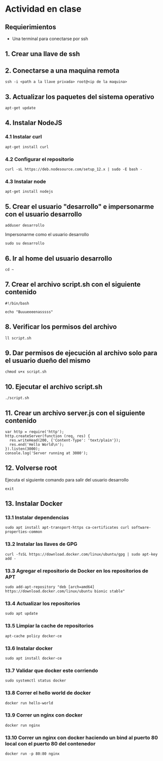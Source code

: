 # Actividad en clase

## Requierimientos

- Una terminal para conectarse por ssh

## 1. Crear una llave de ssh

## 2. Conectarse a una maquina remota

```
ssh -i <path a la llave privada> root@<ip de la maquina>
```

## 3. Actualizar los paquetes del sistema operativo

```
apt-get update
```

## 4. Instalar NodeJS

### 4.1 Instalar curl

```
apt-get install curl

```

### 4.2 Configurar el repositorio

```
curl -sL https://deb.nodesource.com/setup_12.x | sudo -E bash -
```

### 4.3 Instalar node

```
apt-get install nodejs
```

## 5. Crear el usuario "desarrollo" e impersonarme con el usuario desarrollo

```
adduser desarrollo
```
Impersonarme como el usuario desarrollo
```
sudo su desarrollo
```

## 6. Ir al home del usuario desarrollo

```
cd ~
```

## 7. Crear el archivo script.sh con el siguiente contenido

```
#!/bin/bash

echo "Buuueeeenasssss"
```

## 8. Verificar los permisos del archivo

```
ll script.sh
``` 

## 9. Dar permisos de ejecución al archivo solo para el usuario dueño del mismo

```
chmod u+x script.sh
```

## 10. Ejecutar el archivo script.sh

```
./script.sh
```

## 11. Crear un archivo server.js con el siguiente contenido

```
var http = require('http');
http.createServer(function (req, res) {
  res.writeHead(200, {'Content-Type': 'text/plain'});
  res.end('Hello World\n');
}).listen(3000);
console.log('Server running at 3000');
``` 

## 12. Volverse root

Ejecuta el siguiente comando para salir del usuario desarrollo

```
exit
```

## 13. Instalar Docker

### 13.1 Instalar dependencias

```
sudo apt install apt-transport-https ca-certificates curl software-properties-common
```

### 13.2 Instalar las llaves de GPG

```
curl -fsSL https://download.docker.com/linux/ubuntu/gpg | sudo apt-key add -
```

### 13.3 Agregar el repositorio de Docker en los repositorios de APT

```
sudo add-apt-repository "deb [arch=amd64] https://download.docker.com/linux/ubuntu bionic stable"
```

### 13.4 Actualizar los repositorios 

```
sudo apt update
```

### 13.5 Limpiar la cache de repositorios

```
apt-cache policy docker-ce
```

### 13.6 Instalar docker 

```
sudo apt install docker-ce
```

### 13.7 Validar que docker este corriendo

```
sudo systemctl status docker
```

### 13.8 Correr el hello world de docker

```
docker run hello-world
```

### 13.9 Correr un nginx con docker

```
docker run nginx
```

### 13.10 Correr un nginx con docker haciendo un bind al puerto 80 local con el puerto 80 del contenedor

```
docker run -p 80:80 nginx
```
